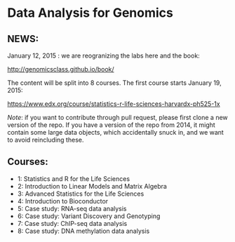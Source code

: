 # Data Analysis for Genomics

## NEWS:

January 12, 2015 : we are reogranizing the labs here and the book:

http://genomicsclass.github.io/book/

The content will be split into 8 courses. The first course starts
January 19, 2015:

https://www.edx.org/course/statistics-r-life-sciences-harvardx-ph525-1x

*Note*: if you want to contribute through pull request, please first clone a new version of the repo. If you have a version of the repo from 2014, it might contain some large data objects, which accidentally snuck in, and we want to avoid reincluding these.

## Courses:

- 1: Statistics and R for the Life Sciences
- 2: Introduction to Linear Models and Matrix Algebra
- 3: Advanced Statistics for the Life Sciences
- 4: Introduction to Bioconductor
- 5: Case study: RNA-seq data analysis
- 6: Case study: Variant Discovery and Genotyping
- 7: Case study: ChIP-seq data analysis
- 8: Case study: DNA methylation data analysis
